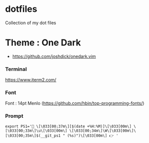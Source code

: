# dotfiles
Collection of my dot files

# Theme : One Dark
* https://github.com/joshdick/onedark.vim 

### Terminal
https://www.iterm2.com/

### Font
Font : 14pt Menlo (https://github.com/hbin/top-programming-fonts/)

### Prompt

```
export PS1='👻 \[\033[00;37m\][$(date +%H:%M)]\[\033[00m\] \[\033[00;33m\]\u\[\033[00m\] \[\033[00;34m\]\W\[\033[00m\]\[\033[00;35m\]$(__git_ps1 " (%s)")\[\033[00m\] 👉 '
```
